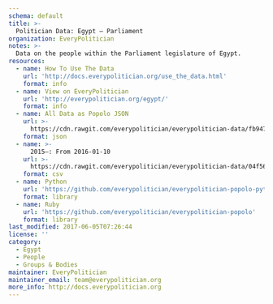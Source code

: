 ```yaml
---
schema: default
title: >-
  Politician Data: Egypt — Parliament
organization: EveryPolitician
notes: >-
  Data on the people within the Parliament legislature of Egypt.
resources:
  - name: How To Use The Data
    url: 'http://docs.everypolitician.org/use_the_data.html'
    format: info
  - name: View on EveryPolitician
    url: 'http://everypolitician.org/egypt/'
    format: info
  - name: All Data as Popolo JSON
    url: >-
      https://cdn.rawgit.com/everypolitician/everypolitician-data/fb947f353530c9e059fe4c6ec05e377b0a0aae59/data/Egypt/Parliament/ep-popolo-v1.0.json
    format: json
  - name: >-
      2015–: From 2016-01-10
    url: >-
      https://cdn.rawgit.com/everypolitician/everypolitician-data/04f56fe2cc5e4de61291b85a1c33e398f345d8a3/data/Egypt/Parliament/term-2015.csv
    format: csv
  - name: Python
    url: 'https://github.com/everypolitician/everypolitician-popolo-python'
    format: library
  - name: Ruby
    url: 'https://github.com/everypolitician/everypolitician-popolo'
    format: library
last_modified: 2017-06-05T07:26:44
license: ''
category:
  - Egypt
  - People
  - Groups & Bodies
maintainer: EveryPolitician
maintainer_email: team@everypolitician.org
more_info: http://docs.everypolitician.org
---
```

